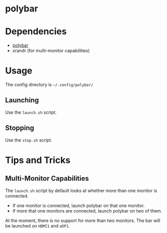 # polybar

# Dependencies
* [polybar](https://aur.archlinux.org/packages/polybar)
* xrandr (for multi-monitor capabilities)

# Usage
The config directory is `~/.config/polybar/`

## Launching
Use the `launch.sh` script.

## Stopping
Use the `stop.sh` script.

# Tips and Tricks

## Multi-Monitor Capabilities
The `launch.sh` script by default looks at whether more than one monitor is connected.

* If one monitor is connected, launch polybar on that one monitor.
* If more that one monitors are connected, launch polybar on two of them.

At the moment, there is no support for more than two monitors. The bar will be launched on `HDMI1` and `eDP1`.
